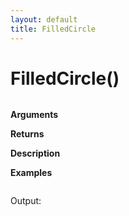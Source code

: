 ```yaml
---
layout: default
title: FilledCircle
---
```


# FilledCircle()

``` c

```

**Arguments**

**Returns**

**Description**

**Examples**

``` c

```

Output:

```

```
